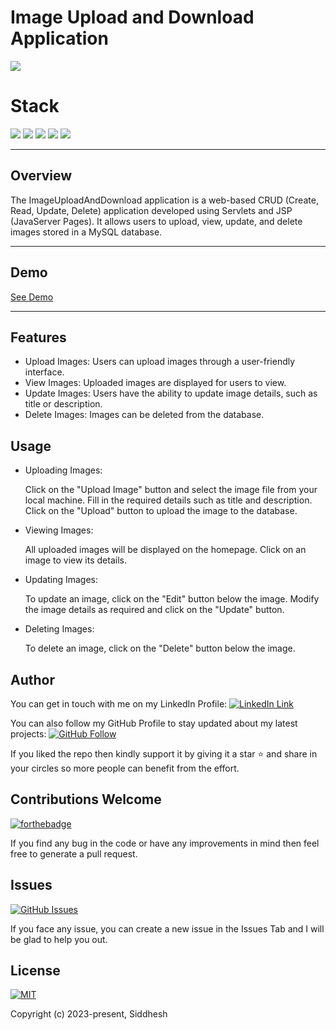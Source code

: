 # Image Upload and Download Application

![](https://img.shields.io/badge/build-success-brightgreen.svg)

# Stack

![](https://img.shields.io/badge/java-✓-blue.svg)
![](https://img.shields.io/badge/servlet-✓-blue.svg)
![](https://img.shields.io/badge/jsp-✓-blue.svg)
![](https://img.shields.io/badge/tomcat-✓-blue.svg)
![](https://img.shields.io/badge/mysql-✓-blue.svg)

---

## Overview

The ImageUploadAndDownload application is a web-based CRUD (Create, Read, Update, Delete) application developed using Servlets and JSP (JavaServer Pages). It allows users to upload, view, update, and delete images stored in a MySQL database.

---

## Demo

[See Demo](https://youtu.be/yIH4IXARvvc?si=1QzGSPL8DXP6HnOC)

---

## Features

- Upload Images: Users can upload images through a user-friendly interface.
- View Images: Uploaded images are displayed for users to view.
- Update Images: Users have the ability to update image details, such as title or description.
- Delete Images: Images can be deleted from the database.

## Usage

- Uploading Images:

  Click on the "Upload Image" button and select the image file from your local machine.
  Fill in the required details such as title and description.
  Click on the "Upload" button to upload the image to the database.

- Viewing Images:

  All uploaded images will be displayed on the homepage.
  Click on an image to view its details.

- Updating Images:

  To update an image, click on the "Edit" button below the image.
  Modify the image details as required and click on the "Update" button.

- Deleting Images:

  To delete an image, click on the "Delete" button below the image.

## Author

You can get in touch with me on my LinkedIn Profile: [![LinkedIn Link](https://img.shields.io/badge/Connect-siddhesh-blue.svg?logo=linkedin&longCache=true&style=social&label=Follow)](https://www.linkedin.com/in/siddheshpawar22)

You can also follow my GitHub Profile to stay updated about my latest projects: [![GitHub Follow](https://img.shields.io/badge/Connect-siddhesh-blue.svg?logo=Github&longCache=true&style=social&label=Follow)](https://github.com/Siddpawar9222/)

If you liked the repo then kindly support it by giving it a star ⭐ and share in your circles so more people can benefit from the effort.

## Contributions Welcome

[![forthebadge](https://forthebadge.com/images/badges/built-with-love.svg)](#)

If you find any bug in the code or have any improvements in mind then feel free to generate a pull request.

## Issues

[![GitHub Issues](https://img.shields.io/github/issues/Siddpawar9222/image-upload-download-app.svg?style=flat&label=Issues&maxAge=2592000)](https://github.com/Siddpawar9222/image-upload-download-app/issues)

If you face any issue, you can create a new issue in the Issues Tab and I will be glad to help you out.

## License

[![MIT](https://img.shields.io/cocoapods/l/AFNetworking.svg?style=style&label=License&maxAge=2592000)](../master/LICENSE)

Copyright (c) 2023-present, Siddhesh

